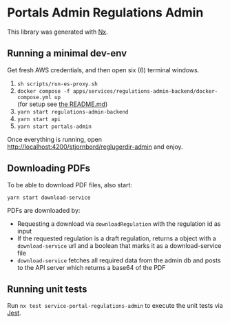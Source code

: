 # Portals Admin Regulations Admin

This library was generated with [Nx](https://nx.dev).

## Running a minimal dev-env

Get fresh AWS credentials, and then open six (6) terminal windows.

1. `sh scripts/run-es-proxy.sh`
2. `docker compose -f apps/services/regulations-admin-backend/docker-compose.yml up`  
   (for setup see [the README.md](../../../services/../../apps/services/regulations-admin-backend/Readme.md))
3. `yarn start regulations-admin-backend`
4. `yarn start api`
5. `yarn start portals-admin`

Once everything is running, open <http://localhost:4200/stjornbord/reglugerdir-admin> and enjoy.

## Downloading PDFs

To be able to download PDF files, also start:

`yarn start download-service`

PDFs are downloaded by:

- Requesting a download via `downloadRegulation` with the regulation id as input
- If the requested regulation is a draft regulation, returns a object with a `download-service` url and a boolean that marks it as a download-service file
- `download-service` fetches all required data from the admin db and posts to the API server which returns a base64 of the PDF

## Running unit tests

Run `nx test service-portal-regulations-admin` to execute the unit tests via [Jest](https://jestjs.io).
